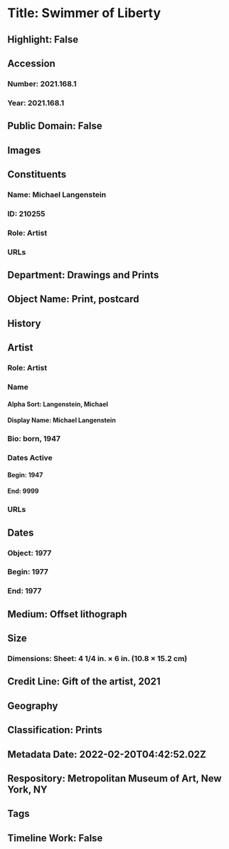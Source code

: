 # Title: Swimmer of Liberty
## Highlight: False
## Accession
### Number: 2021.168.1
### Year: 2021.168.1
## Public Domain: False
## Images
## Constituents
### Name: Michael Langenstein
### ID: 210255
### Role: Artist
### URLs
## Department: Drawings and Prints
## Object Name: Print, postcard
## History
## Artist
### Role: Artist
### Name
#### Alpha Sort: Langenstein, Michael
#### Display Name: Michael Langenstein
### Bio: born, 1947
### Dates Active
#### Begin: 1947
#### End: 9999
### URLs
## Dates
### Object: 1977
### Begin: 1977
### End: 1977
## Medium: Offset lithograph
## Size
### Dimensions: Sheet: 4 1/4 in. × 6 in. (10.8 × 15.2 cm)
## Credit Line: Gift of the artist, 2021
## Geography
## Classification: Prints
## Metadata Date: 2022-02-20T04:42:52.02Z
## Respository: Metropolitan Museum of Art, New York, NY
## Tags
## Timeline Work: False